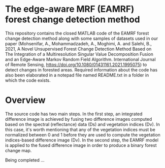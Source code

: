 # The edge-aware MRF (EAMRF) forest change detection method
This repository contains the closed MATLAB code of the EAMRF forest change detection method along with some samples of datasets used in our paper (Mohsenifar, A., Mohammadzadeh, A., Moghimi, A. and Salehi, B., 2021, A Novel Unsupervised Forest Change Detection Method Based on The Integration of a Multiresolution Singular Value Decomposition Fusion and an Edge-Aware Markov Random Field Algorithm. International Journal of Remote Sensing, https://doi.org/10.1080/01431161.2021.1995075) to detect changes in forested areas.
Required information about the code has also been elaborated in a notepad file named README.txt in a folder in which the code exists.
# Overview
The source code has two main steps. In the first step, an integrated difference image is achieved by fusing two difference images computed based on the spectral (reflectance) data (Ds) and vegetation indices (Dv). In this case, it's worth mentioning that any of the vegetation indices must be normalized between 0 and 1 before they are used to compute the vegetation indices-based difference image (Dv). In the second step, the EAMRF model is applied to the fused difference image in order to produce a binary forest change map.

Being completed ...
